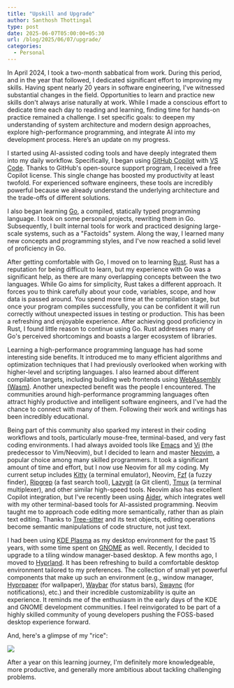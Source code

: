 ```yaml
---
title: "Upskill and Upgrade"
author: Santhosh Thottingal
type: post
date: 2025-06-07T05:00:00+05:30
url: /blog/2025/06/07/upgrade/
categories:
  - Personal
---
```


In April 2024, I took a two-month sabbatical from work. During this period, and in the year that followed, I dedicated significant effort to improving my skills. Having spent nearly 20 years in software engineering, I've witnessed substantial changes in the field. Opportunities to learn and practice new skills don't always arise naturally at work. While I made a conscious effort to dedicate time each day to reading and learning, finding time for hands-on practice remained a challenge. I set specific goals: to deepen my understanding of system architecture and modern design approaches, explore high-performance programming, and integrate AI into my development process. Here’s an update on my progress.

I started using AI-assisted coding tools and have deeply integrated them into my daily workflow. Specifically, I began using [GitHub Copilot](https://github.com/features/copilot) with [VS Code](https://code.visualstudio.com/). Thanks to GitHub's open-source support program, I received a free Copilot license. This single change has boosted my productivity at least twofold. For experienced software engineers, these tools are incredibly powerful because we already understand the underlying architecture and the trade-offs of different solutions.

I also began learning [Go](https://go.dev/), a compiled, statically typed programming language. I took on some personal projects, rewriting them in Go. Subsequently, I built internal tools for work and practiced designing large-scale systems, such as a "Factoids" system. Along the way, I learned many new concepts and programming styles, and I've now reached a solid level of proficiency in Go.

After getting comfortable with Go, I moved on to learning [Rust](https://www.rust-lang.org/). Rust has a reputation for being difficult to learn, but my experience with Go was a significant help, as there are many overlapping concepts between the two languages. While Go aims for simplicity, Rust takes a different approach. It forces you to think carefully about your code, variables, scope, and how data is passed around. You spend more time at the compilation stage, but once your program compiles successfully, you can be confident it will run correctly without unexpected issues in testing or production. This has been a refreshing and enjoyable experience. After achieving good proficiency in Rust, I found little reason to continue using Go. Rust addresses many of Go's perceived shortcomings and boasts a larger ecosystem of libraries.

Learning a high-performance programming language has had some interesting side benefits. It introduced me to many efficient algorithms and optimization techniques that I had previously overlooked when working with higher-level and scripting languages. I also learned about different compilation targets, including building web frontends using [WebAssembly (Wasm)](https://webassembly.org/). Another unexpected benefit was the people I encountered. The communities around high-performance programming languages often attract highly productive and intelligent software engineers, and I've had the chance to connect with many of them. Following their work and writings has been incredibly educational.

Being part of this community also sparked my interest in their coding workflows and tools, particularly mouse-free, terminal-based, and very fast coding environments. I had always avoided tools like [Emacs](https://www.gnu.org/software/emacs/) and [Vi](https://www.vim.org/) (the predecessor to Vim/Neovim), but I decided to learn and master [Neovim](https://neovim.io/), a popular choice among many skilled programmers. It took a significant amount of time and effort, but I now use Neovim for all my coding. My current setup includes [Kitty](https://sw.kovidgoyal.net/kitty/) (a terminal emulator), Neovim, [Fzf](https://github.com/junegunn/fzf) (a fuzzy finder), [Ripgrep](https://github.com/BurntSushi/ripgrep) (a fast search tool), [Lazygit](https://github.com/jesseduffield/lazygit) (a Git client), [Tmux](https://github.com/tmux/tmux) (a terminal multiplexer), and other similar high-speed tools. Neovim also has excellent Copilot integration, but I've recently been using [Aider](https://github.com/paul-gauthier/aider), which integrates well with my other terminal-based tools for AI-assisted programming. Neovim taught me to approach code editing more semantically, rather than as plain text editing. Thanks to [Tree-sitter](https://tree-sitter.github.io/tree-sitter/) and its text objects, editing operations become semantic manipulations of code structure, not just text.

I had been using [KDE Plasma](https://kde.org/plasma-desktop/) as my desktop environment for the past 15 years, with some time spent on [GNOME](https://www.gnome.org/) as well. Recently, I decided to upgrade to a tiling window manager-based desktop. A few months ago, I moved to [Hyprland](https://hyprland.org/). It has been refreshing to build a comfortable desktop environment tailored to my preferences. The collection of small yet powerful components that make up such an environment (e.g., window manager, [Hyprpaper](https://wiki.hyprland.org/Hyprland-Ecosystem/Hyprpaper/) (for wallpaper), [Waybar](https://github.com/Alexays/Waybar) (for status bars), [Swaync](https://github.com/ErikReider/SwayNotificationCenter) (for notifications), etc.) and their incredible customizability is quite an experience. It reminds me of the enthusiasm in the early days of the KDE and GNOME development communities. I feel reinvigorated to be part of a highly skilled community of young developers pushing the FOSS-based desktop experience forward.

And, here's a glimpse of my "rice":

![](/wp-content/uploads/2025/06/hyprland-hype.webp)

After a year on this learning journey, I'm definitely more knowledgeable, more productive, and generally more ambitious about tackling challenging problems.
